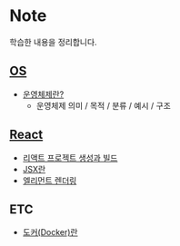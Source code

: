 # Note
학습한 내용을 정리합니다.

## [OS](https://github.com/KJY97/Note/tree/main/OS)

- [운영체제란?](https://github.com/KJY97/Note/blob/main/OS/운영체제란.md)
  - 운영체제 의미 / 목적 / 분류 / 예시 / 구조

## [React](React)

- [리액트 프로젝트 생성과 빌드](React/리액트_프로젝트_생성과_빌드.md)
- [JSX란](React/JSX란.md)
- [엘리먼트 렌더링](React/엘리먼트_렌더링.md)

## ETC

- [도커(Docker)란](etc/도커(Docker)란.md)

